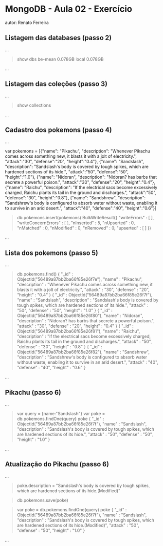 # MongoDB - Aula 02 - Exercício
autor: Renato Ferreira

## Listagem das databases (passo 2)

...

> show dbs
be-mean  0.078GB
local    0.078GB
> 

...

## Listagem das coleções (passo 3)

...

> show collections
> 

...

## Cadastro dos pokemons (passo 4)

...

var pokemons = [{"name": "Pikachu", "description": "Whenever Pikachu comes across something new, it blasts it with a jolt of electricity.", "attack":"30", "defense":"20", "height":"0.4"}, {"name": "Sandslash",  "description": "Sandslash's body is covered by tough spikes, which are hardened sections of its hide.", "attack":"50", "defense":"50", "height":"1.0"}, {"name": "Nidoran",  "description": "Nidoran? has barbs that secrete a powerful poison.", "attack":"30", "defense":"20", "height":"0.4"}, {"name": "Raichu",  "description": "If the electrical sacs become excessively charged, Raichu plants its tail in the ground and discharges.", "attack":"50", "defense":"30", "height":"0.8"}, {"name": "Sandshrew",  "description": "Sandshrew's body is configured to absorb water without waste, enabling it to survive in an arid desert.", "attack":"40", "defense":"40", "height":"0.6"}]


> db.pokemons.insert(pokemons)
BulkWriteResult({
	"writeErrors" : [ ],
	"writeConcernErrors" : [ ],
	"nInserted" : 5,
	"nUpserted" : 0,
	"nMatched" : 0,
	"nModified" : 0,
	"nRemoved" : 0,
	"upserted" : [ ]
})
> 

...

## Lista dos pokemons (passo 5)

...

> db.pokemons.find()
{ "_id" : ObjectId("56489a87bb2ba66f85e26f7e"), "name" : "Pikachu", "description" : "Whenever Pikachu comes across something new, it blasts it with a jolt of electricity.", "attack" : "30", "defense" : "20", "height" : "0.4" }
{ "_id" : ObjectId("56489a87bb2ba66f85e26f7f"), "name" : "Sandslash", "description" : "Sandslash's body is covered by tough spikes, which are hardened sections of its hide.", "attack" : "50", "defense" : "50", "height" : "1.0" }
{ "_id" : ObjectId("56489a87bb2ba66f85e26f80"), "name" : "Nidoran", "description" : "Nidoran? has barbs that secrete a powerful poison.", "attack" : "30", "defense" : "20", "height" : "0.4" }
{ "_id" : ObjectId("56489a87bb2ba66f85e26f81"), "name" : "Raichu", "description" : "If the electrical sacs become excessively charged, Raichu plants its tail in the ground and discharges.", "attack" : "50", "defense" : "30", "height" : "0.8" }
{ "_id" : ObjectId("56489a87bb2ba66f85e26f82"), "name" : "Sandshrew", "description" : "Sandshrew's body is configured to absorb water without waste, enabling it to survive in an arid desert.", "attack" : "40", "defense" : "40", "height" : "0.6" }
> 

...

## Pikachu (passo 6)

...

> var query = {name:"Sandslash"}
> var poke = db.pokemons.findOne(query)
> poke
{
	"_id" : ObjectId("56489a87bb2ba66f85e26f7f"),
	"name" : "Sandslash",
	"description" : "Sandslash's body is covered by tough spikes, which are hardened sections of its hide.",
	"attack" : "50",
	"defense" : "50",
	"height" : "1.0"
}
> 

...

## Atualização do Pikachu (passo 6)

...

> poke.description = "Sandslash's body is covered by tough spikes, which are hardened sections of its hide.(Modified)"

> db.pokemons.save(poke)

> var poke = db.pokemons.findOne(query)
> poke
{
	"_id" : ObjectId("56489a87bb2ba66f85e26f7f"),
	"name" : "Sandslash",
	"description" : "Sandslash's body is covered by tough spikes, which are hardened sections of its hide.(Modified)",
	"attack" : "50",
	"defense" : "50",
	"height" : "1.0"
}

...

